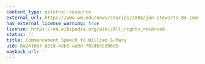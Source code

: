 ```yaml
---
content_type: external-resource
external_url: https://www.wm.edu/news/stories/2004/jon-stewarts-84-commencement-address.php
has_external_license_warning: true
license: https://en.wikipedia.org/wiki/All_rights_reserved
status: ''
title: Commencement Speech to William & Mary
uid: 0a2416b7-d32d-4db3-aa9d-7024b7e39695
wayback_url: ''
---
```

